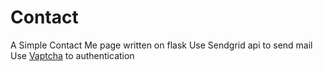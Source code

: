 # Contact
 A Simple Contact Me page written on flask 
 Use Sendgrid api to send mail
 Use [Vaptcha](https://www.vaptcha.com/) to authentication
